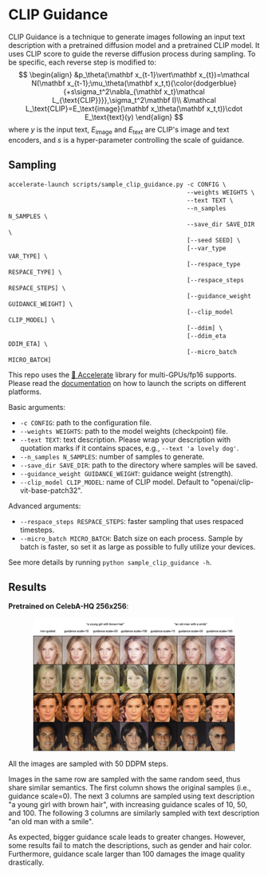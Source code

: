 # CLIP Guidance

CLIP Guidance is a technique to generate images following an input text description with a pretrained diffusion model and a pretrained CLIP model. It uses CLIP score to guide the reverse diffusion process during sampling. To be specific, each reverse step is modified to:
$$
\begin{align}
&p_\theta(\mathbf x_{t-1}\vert\mathbf x_{t})=\mathcal N(\mathbf x_{t-1};\mu_\theta(\mathbf x_t,t){\color{dodgerblue}{+s\sigma_t^2\nabla_{\mathbf x_t}\mathcal L_{\text{CLIP}}}},\sigma_t^2\mathbf I)\\
&\mathcal L_\text{CLIP}=E_\text{image}(\mathbf x_\theta(\mathbf x_t,t))\cdot E_\text{text}(y)
\end{align}
$$
where $y$ is the input text, $E_\text{image}$ and $E_\text{text}$ are CLIP's image and text encoders, and $s$ is a hyper-parameter controlling the scale of guidance.



## Sampling

```shell
accelerate-launch scripts/sample_clip_guidance.py -c CONFIG \
                                                  --weights WEIGHTS \
                                                  --text TEXT \
                                                  --n_samples N_SAMPLES \
                                                  --save_dir SAVE_DIR \
                                                  [--seed SEED] \
                                                  [--var_type VAR_TYPE] \
                                                  [--respace_type RESPACE_TYPE] \
                                                  [--respace_steps RESPACE_STEPS] \
                                                  [--guidance_weight GUIDANCE_WEIGHT] \
                                                  [--clip_model CLIP_MODEL] \
                                                  [--ddim] \
                                                  [--ddim_eta DDIM_ETA] \
                                                  [--micro_batch MICRO_BATCH]
```

This repo uses the [🤗 Accelerate](https://huggingface.co/docs/accelerate/index) library for multi-GPUs/fp16 supports. Please read the [documentation](https://huggingface.co/docs/accelerate/basic_tutorials/launch#using-accelerate-launch) on how to launch the scripts on different platforms.

Basic arguments:

- `-c CONFIG`: path to the configuration file.
- `--weights WEIGHTS`: path to the model weights (checkpoint) file.
- `--text TEXT`: text description. Please wrap your description with quotation marks if it contains spaces, e.g., `--text 'a lovely dog'`.
- `--n_samples N_SAMPLES`: number of samples to generate.
- `--save_dir SAVE_DIR`: path to the directory where samples will be saved.
- `--guidance_weight GUIDANCE_WEIGHT`: guidance weight (strength).
- `--clip_model CLIP_MODEL`: name of CLIP model. Default to "openai/clip-vit-base-patch32".

Advanced arguments:

- `--respace_steps RESPACE_STEPS`: faster sampling that uses respaced timesteps.
- `--micro_batch MICRO_BATCH`: Batch size on each process. Sample by batch is faster, so set it as large as possible to fully utilize your devices.

See more details by running `python sample_clip_guidance -h`.



## Results

**Pretrained on CelebA-HQ 256x256**:

<p align="center">
  <img src="../assets/clip-guidance-celebahq.png" width=80% />
</p>

All the images are sampled with 50 DDPM steps.

Images in the same row are sampled with the same random seed, thus share similar semantics. The first column shows the original samples (i.e., guidance scale=0). The next 3 columns are sampled using text description "a young girl with brown hair", with increasing guidance scales of 10, 50, and 100. The following 3 columns are similarly sampled with text description "an old man with a smile".

As expected, bigger guidance scale leads to greater changes. However, some results fail to match the descriptions, such as gender and hair color. Furthermore, guidance scale larger than 100 damages the image quality drastically.
